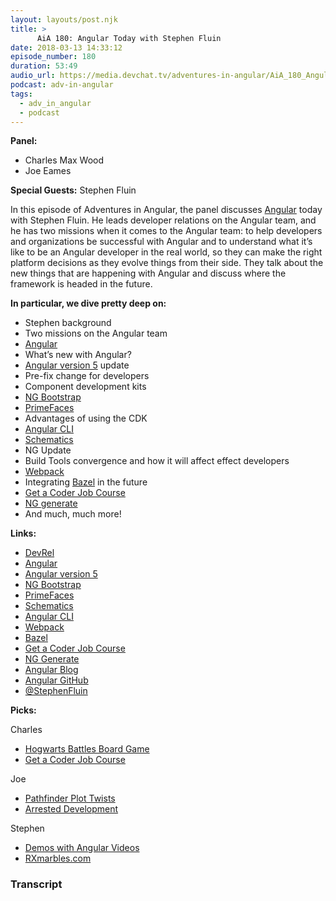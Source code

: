```yaml
---
layout: layouts/post.njk
title: >
      AiA 180: Angular Today with Stephen Fluin
date: 2018-03-13 14:33:12
episode_number: 180
duration: 53:49
audio_url: https://media.devchat.tv/adventures-in-angular/AiA_180_Angular_Today_with_Stephen_Fluin.mp3
podcast: adv-in-angular
tags: 
  - adv_in_angular
  - podcast
---
```


 **Panel:**

- Charles Max Wood
- Joe Eames

**Special Guests:** Stephen Fluin

In this episode of Adventures in Angular, the panel discusses [Angular](https://angular.io/) today with Stephen Fluin. He leads developer relations on the Angular team, and he has two missions when it comes to the Angular team: to help developers and organizations be successful with Angular and to understand what it’s like to be an Angular developer in the real world, so they can make the right platform decisions as they evolve things from their side. They talk about the new things that are happening with Angular and discuss where the framework is headed in the future.

**In particular, we dive pretty deep on:**

- Stephen background
- Two missions on the Angular team
- [Angular](https://angular.io/)
- What’s new with Angular?
- [Angular version 5](https://blog.angular.io/version-5-0-0-of-angular-now-available-37e414935ced) update
- Pre-fix change for developers
- Component development kits
- [NG Bootstrap](https://ng-bootstrap.github.io/#/home)
- [PrimeFaces](https://www.primefaces.org/)
- Advantages of using the CDK
- [Angular CLI](https://cli.angular.io/)
- [Schematics](https://blog.angular.io/schematics-an-introduction-dc1dfbc2a2b2)
- NG Update
- Build Tools convergence and how it will affect effect developers
- [Webpack](https://webpack.js.org/)
- Integrating [Bazel](https://bazel.build/) in the future
- [Get a Coder Job Course](https://devchat.tv/get-a-coder-job)
- [NG generate](https://github.com/angular/angular-cli/wiki/generate)
- And much, much more!

**Links:&nbsp;**

- [DevRel](https://devrel.net/)
- [Angular](https://angular.io/)
- [Angular version 5](https://blog.angular.io/version-5-0-0-of-angular-now-available-37e414935ced)
- [NG Bootstrap](https://ng-bootstrap.github.io/#/home)
- [PrimeFaces](https://www.primefaces.org/)
- [Schematics](https://blog.angular.io/schematics-an-introduction-dc1dfbc2a2b2)
- [Angular CLI](https://cli.angular.io/)
- [Webpack](https://webpack.js.org/)
- [Bazel](https://bazel.build/)
- [Get a Coder Job Course](https://devchat.tv/get-a-coder-job)
- [NG Generate](https://github.com/angular/angular-cli/wiki/generate)
- [Angular Blog](https://blog.angular.io/)
- [Angular GitHub](https://github.com/angular)
- [@StephenFluin](https://twitter.com/stephenfluin?lang=en)

**Picks:**

Charles

- [Hogwarts Battles Board Game](https://www.amazon.com/Potter-Hogwarts-Battle-Cooperative-Building/dp/B01EIKRP0K)
- [Get a Coder Job Course](https://devchat.tv/get-a-coder-job)

Joe

- [Pathfinder Plot Twists](https://www.amazon.com/Pathfinder-Campaign-Cards-Social-Combat/dp/1601256108/ref=pd_sim_21_3?_encoding=UTF8&pd_rd_i=1601256108&pd_rd_r=BMJDSWYR35R88BBWRZYR&pd_rd_w=d2Ybq&pd_rd_wg=nTy6C&psc=1&refRID=BMJDSWYR35R88BBWRZYR)
- [Arrested Development](http://www.imdb.com/title/tt0367279/)

Stephen

- [Demos with Angular Videos](https://www.youtube.com/channel/UCYFd7Qy93YP7gPERnxP545A)
- [RXmarbles.com](http://rxmarbles.com/)


### Transcript


